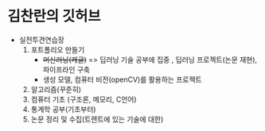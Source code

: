 # 김찬란의 깃허브

- 실전투견연습장
  1. 포트폴리오 만들기
     - ~~머신러닝(캐글)~~ => 딥러닝 기술 공부에 집중 , 딥러닝 프로젝트(논문 재현), 파이프라인 구축
     - 생성 모델, 컴퓨터 비전(openCV)를 활용하는 프로젝트
  2. 알고리즘(꾸준히)
  3. 컴퓨터 기초 (구조론, 메모리, C언어)
  4. 통계학 공부(기초부터)
  5. 논문 정리 및 수집(트렌트에 있는 기술에 대한)


